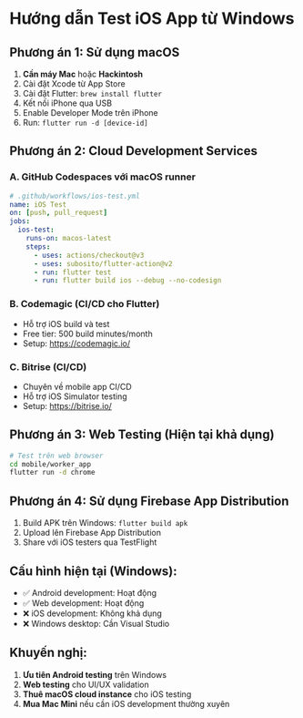 # Hướng dẫn Test iOS App từ Windows

## Phương án 1: Sử dụng macOS
1. **Cần máy Mac** hoặc **Hackintosh**
2. Cài đặt Xcode từ App Store
3. Cài đặt Flutter: `brew install flutter`
4. Kết nối iPhone qua USB
5. Enable Developer Mode trên iPhone
6. Run: `flutter run -d [device-id]`

## Phương án 2: Cloud Development Services

### A. GitHub Codespaces với macOS runner
```yaml
# .github/workflows/ios-test.yml
name: iOS Test
on: [push, pull_request]
jobs:
  ios-test:
    runs-on: macos-latest
    steps:
      - uses: actions/checkout@v3
      - uses: subosito/flutter-action@v2
      - run: flutter test
      - run: flutter build ios --debug --no-codesign
```

### B. Codemagic (CI/CD cho Flutter)
- Hỗ trợ iOS build và test
- Free tier: 500 build minutes/month
- Setup: https://codemagic.io/

### C. Bitrise (CI/CD)
- Chuyên về mobile app CI/CD
- Hỗ trợ iOS Simulator testing
- Setup: https://bitrise.io/

## Phương án 3: Web Testing (Hiện tại khả dụng)
```bash
# Test trên web browser
cd mobile/worker_app
flutter run -d chrome
```

## Phương án 4: Sử dụng Firebase App Distribution
1. Build APK trên Windows: `flutter build apk`
2. Upload lên Firebase App Distribution
3. Share với iOS testers qua TestFlight

## Cấu hình hiện tại (Windows):
- ✅ Android development: Hoạt động
- ✅ Web development: Hoạt động  
- ❌ iOS development: Không khả dụng
- ❌ Windows desktop: Cần Visual Studio

## Khuyến nghị:
1. **Ưu tiên Android testing** trên Windows
2. **Web testing** cho UI/UX validation
3. **Thuê macOS cloud instance** cho iOS testing
4. **Mua Mac Mini** nếu cần iOS development thường xuyên